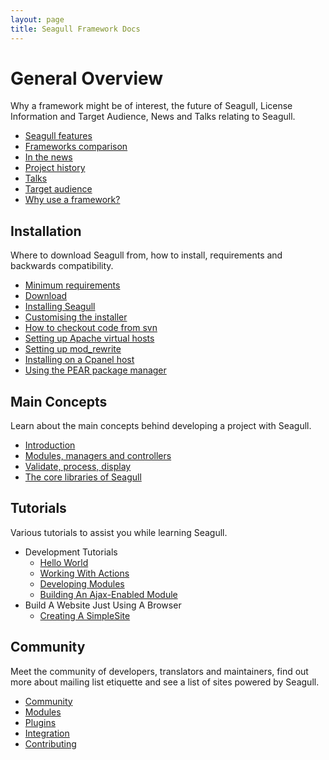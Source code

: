 ```yaml
---
layout: page
title: Seagull Framework Docs
---
```


# General Overview
Why a framework might be of interest, the future of Seagull, License Information and Target Audience, News and Talks relating to Seagull.

- [Seagull features][1]
- [Frameworks comparison][2]
- [In the news][3]
- [Project history][4]
- [Talks][5]
- [Target audience][6]
- [Why use a framework?][7]

## Installation
Where to download Seagull from, how to install, requirements and backwards compatibility.
- [Minimum requirements][8]
- [Download][9]
- [Installing Seagull][10]
- [Customising the installer][11]
- [How to checkout code from svn][12]
- [Setting up Apache virtual hosts][13]
- [Setting up mod\_rewrite][14]
- [Installing on a Cpanel host][15]
- [Using the PEAR package manager][16]

## Main Concepts
Learn about the main concepts behind developing a project with Seagull.
- [Introduction][17]
- [Modules, managers and controllers][18]
- [Validate, process, display][19]
- [The core libraries of Seagull][20]

## Tutorials
Various tutorials to assist you while learning Seagull.
- Development Tutorials
	- [Hello World][21]
	- [Working With Actions][22]
	- [Developing Modules][23]
	- [Building An Ajax-Enabled Module][24]
- Build A Website Just Using A Browser
	- [Creating A SimpleSite][25]

## Community
Meet the community of developers, translators and maintainers, find out more about mailing list etiquette and see a list of sites powered by Seagull.
- [Community][26]
- [Modules][27]
- [Plugins][28]
- [Integration][29]
- [Contributing][30]

<!-- not 100% sure about these items, seems badly organised -->

[1]:	/General/FrameworkFeatures.html
[2]:	/General/HowDoesSeagullCompareWithOtherFrameworks.html
[3]:	/General/InTheNews.html
[4]:	/General/ProjectHistory.html
[5]:	/General/Talks.html
[6]:	/General/TargetAudience.html
[7]:	/General/WhyAFrameworkMightBeOfInterestToYou.html
[8]:	/Installation/MinimumRequirements.html
[9]:	/Installation/Download.html
[10]:	/Installation.html
[11]:	/Installation/Customising.html
[12]:	/Installation/FromSVN.html
[13]:	/Installation/SettingUpApacheVirtualHosts.html
[14]:	/Installation/SettingUpModRewrite.html
[15]:	/Installation/SettingUpOnCpanel.html
[16]:	/Installation/UsingThePearPackageManager.html
[17]:	/Concepts/Introduction.html
[18]:	/Concepts/ModulesManagersAndControllers.html
[19]:	/Concepts/ValidateProcessDisplay.html
[20]:	/Concepts/CoreLibs.html
[21]:	/Tutorials/HelloWorld.html
[22]:	/Tutorials/WorkingWithActions.html
[23]:	/Tutorials/DevelopingModules.html
[24]:	/Tutorials/BuildingAnAjaxEnabledModule.html
[25]:	/Tutorials/CreatingASimpleSite.html
[26]:	/Community.html
[27]:	/Modules.html
[28]:	/Plugins.html
[29]:	/Integration.html
[30]:	/Contributing.html